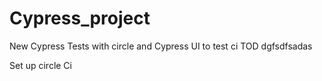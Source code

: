 # Cypress_project
New Cypress Tests with circle and Cypress UI to test ci 
TOD dgfsdfsadas

Set up circle Ci 
